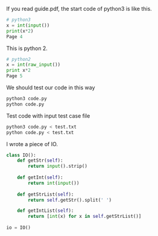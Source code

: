 If you read guide.pdf, the start code of python3 is like this.

```python
# python3
x = int(input())
print(x*2)
Page 4

```

This is python 2.
```python
# python2
x = int(raw_input())
print x*2
Page 5

```

We should test our code in this way
```bash
python3 code.py
python code.py
```

Test code with input test case file

```bash
python3 code.py < test.txt
python code.py < test.txt
```

I wrote a piece of IO.
```python
class IO():
    def getStr(self):
        return input().strip()
    
    def getInt(self):
        return int(input())
    
    def getStrList(self):
        return self.getStr().split(' ')

    def getIntList(self):
        return [int(x) for x in self.getStrList()]
    
io = IO()
```